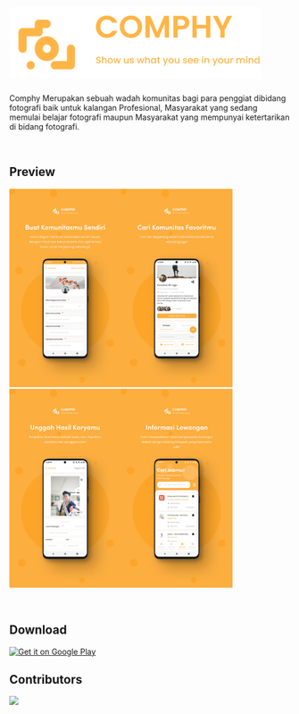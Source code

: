 
<br>

# <a href="https://play.google.com/store/apps/details?id=com.comphy.photo"><img src="/assets/Group 12.png" alt="image" height="128px"/></a>

Comphy Merupakan sebuah wadah komunitas bagi para penggiat dibidang fotografi baik untuk kalangan Profesional, Masyarakat yang sedang memulai belajar fotografi maupun Masyarakat yang mempunyai ketertarikan di bidang fotografi.  
  
<br>
  
## Preview

<img src="/assets/Frame 264.png" alt="image" width="200px"/><img src="/assets/Frame 263.png" alt="image" width="200px"/><img src="/assets/Frame 262.png" alt="image" width="200px"/><img src="/assets/Frame 259.png" alt="image" width="200px"/>  
  
<br>

## Download

<a href='https://play.google.com/store/apps/details?id=com.comphy.photo&pcampaignid=pcampaignidMKT-Other-global-all-co-prtnr-py-PartBadge-Mar2515-1'><img alt='Get it on Google Play' src='https://play.google.com/intl/en_us/badges/static/images/badges/en_badge_web_generic.png'/></a>
  
## Contributors

<a href="https://github.com/rafusr/comphy-app/graphs/contributors">
  <img src="https://contrib.rocks/image?repo=rafusr/comphy-app" />
</a>

<!-- ## Authors and acknowledgment
Show your appreciation to those who have contributed to the project.

## License
For open source projects, say how it is licensed.

## Project status
If you have run out of energy or time for your project, put a note at the top of the README saying that development has slowed down or stopped completely. Someone may choose to fork your project or volunteer to step in as a maintainer or owner, allowing your project to keep going. You can also make an explicit request for maintainers. -->
